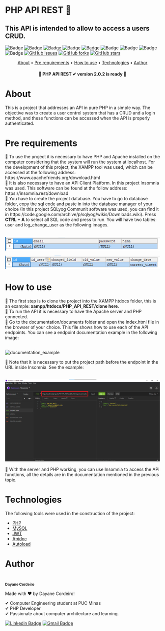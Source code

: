 # PHP API REST 🐘
## This API is intended to allow to access a users CRUD.

![Badge](https://img.shields.io/badge/PHP-8.0.1-%23777bb4?style=flat)
![Badge](https://img.shields.io/badge/Database-MySQL-%234479a1?style=flat)
![Badge](https://img.shields.io/badge/IDE-VSCODE-%23007acc?style=flat)
![Badge](https://img.shields.io/badge/XAMPP-3.2.4-%23fb7a24?style=flat)
![Badge](https://img.shields.io/badge/Authorization-JWT-%23000000?style=flat)
![Badge](https://img.shields.io/badge/composer-2.0.13-%23885630?style=flat)
![Badge](https://img.shields.io/badge/npm-7.6.3-%23cb3837?style=flat)
![Badge](https://img.shields.io/badge/API_Designer-Insomnia-%235849be?style=flat)
![Badge](https://img.shields.io/badge/SQLyog_Communit-13.1.7-%23007acc?style=flat)
<a href="https://github.com/DayaneCordeiro/PHP_API_REST/issues"><img alt="GitHub issues" src="https://img.shields.io/github/issues/DayaneCordeiro/PHP_API_REST"></a>
<a href="https://github.com/DayaneCordeiro/PHP_API_REST/network"><img alt="GitHub forks" src="https://img.shields.io/github/forks/DayaneCordeiro/PHP_API_REST"></a>
<a href="https://github.com/DayaneCordeiro/PHP_API_REST/stargazers"><img alt="GitHub stars" src="https://img.shields.io/github/stars/DayaneCordeiro/PHP_API_REST"></a>

<p align="center">
    <a href="#about">About</a> •
    <a href="#pre-requirements">Pre requirements</a> • 
    <a href="#how-to-use">How to use</a> • 
    <a href="#technologies">Technologies</a> •
    <a href="#author">Author</a>
</p>

<h4 align="center"> 
	🏁 PHP API REST ✔ version 2.0.2 is ready 🏁
</h4>

<div id="about">
    <h1>About</h1>
    <p>This is a project that addresses an API in pure PHP in a simple way. The objective was to create a user control system that has a CRUD and a login method, and these functions can be accessed when the API is properly authenticated.</p>
</div>

<div id="pre-requirements">
    <h1>Pre requirements</h1>
🔹 To use the project it is necessary to have PHP and Apache installed on the computer considering that the system will run the system at localhost. For the development of this project, the XAMPP tool was used, which can be accessed at the following address: https://www.apachefriends.org/download.html<br>
🔹 It is also necessary to have an API Client Platform. In this project Insomnia was used. This software can be found at the follow address: https://insomnia.rest/download<br>
🔹 You have to create the project database. You have to go to database folder, copy the sql code and paste in into the database manager of your choice (In this project SQLyog Communit software was used, you can find it in https://code.google.com/archive/p/sqlyog/wikis/Downloads.wiki). Press <b>CTRL + A</b> to select all SQL code and press to run. You will have two tables: user and log_change_user as the following images. <br><br>


![user_table](https://github.com/DayaneCordeiro/PHP_API_REST/blob/main/images/user_table.png)


![log_change_user_table](https://github.com/DayaneCordeiro/PHP_API_REST/blob/main/images/log_user_table.png)
</div>

<div id="how-to-use">
    <h1>How to use</h1>
🔹 The first step is to clone the project into the XAMPP htdocs folder, this is an example: <b>xampp/htdocs/PHP_API_REST/clone here</b>.<br>
🔹 To run the API it is necessary to have the Apache server and PHP connected.<br>
🔹 Go to the documentation/documents folder and open the index.html file in the browser of your choice. This file shows how to use each of the API endpoints. You can see a endpoint documentation example in the following image:<br><br>

![documentation_example]()

🔹 Note that it is necessary to put the project path before the endpoint in the URL inside Insomnia. See the example:<br><br>

![request_example](https://github.com/DayaneCordeiro/PHP_API_REST/blob/main/images/request_example.png)


🔹 With the server and PHP working, you can use Insomnia to access the API functions, all the details are in the documentation mentioned in the previous topic.
</div>

<div id="technologies">
    <h1>Technologies</h1>
 
 The following tools were used in the construction of the project:

- [PHP](https://www.php.net/)
- [MySQL](https://www.mysql.com/)
- [JWT](https://github.com/firebase/php-jwt)
- [Apidoc](https://apidocjs.com/)
- [Autoload](https://getcomposer.org/doc/01-basic-usage.md)
</div>

<div id="autho">
    <h1>Author</h1>
    <a href="https://github.com/DayaneCordeiro">
        <img style="border-radius: 100%;" src="https://avatars.githubusercontent.com/u/50596100?v=4" width="150px;" alt=""/>
        <br />
        <sub><b>Dayane Cordeiro</b></sub>
    </a>

Made with ❤️ by Dayane Cordeiro!

✔ Computer Engineering student at PUC Minas<br>
✔ PHP Developer<br>
✔ Passionate about computer architecture and learning.<br>

[![Linkedin Badge](https://img.shields.io/badge/-Dayane-blue?style=flat-square&logo=Linkedin&logoColor=white&link=https://www.linkedin.com/in/dayane-cordeiro-1b761318b/)](https://www.linkedin.com/in/dayane-cordeiro-1b761318b/) 
[![Gmail Badge](https://img.shields.io/badge/-dayane.cordeirogs@gmail.com-c14438?style=flat-square&logo=Gmail&logoColor=white&link=mailto:dayane.cordeirogs@gmail.com)](mailto:dayane.cordeirogs@gmail.com)
</div>
